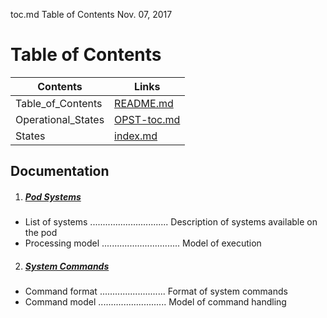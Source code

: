 toc.md Table of Contents	Nov. 07, 2017  

**Table of Contents**
===============================================================================

Contents           | Links
-------------------|--------------------   
Table_of_Contents  | [README.md](README.md)      
Operational_States | [OPST-toc.md](SYSTEMDOC/OPST-toc.md)    
States              | [index.md](SYSTEMDOC/states.md)

Documentation
-------------------------------------------------------------------------------
1. ##### [Pod Systems](SYSTEMDOC/systems.md)  
  * List of systems ............................... Description of systems available on the pod   
  * Processing model ............................... Model of execution   
2. ##### [System Commands](SYSTEMDOC/commands.md)   
  * Command format .......................... Format of system commands   
  * Command model ........................... Model of command handling   
